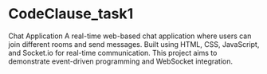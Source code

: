 # CodeClause_task1
Chat Application
A real-time web-based chat application where users can join different rooms and send messages. Built using HTML, CSS, JavaScript, and Socket.io for real-time communication. This project aims to demonstrate event-driven programming and WebSocket integration.
